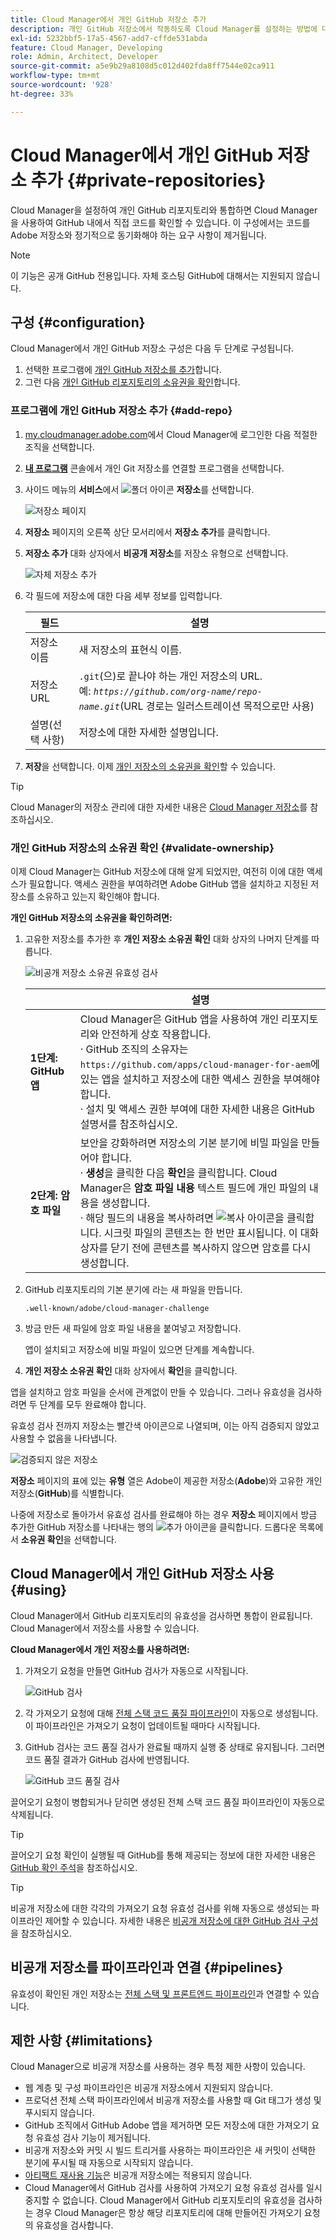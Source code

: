 ```yaml
---
title: Cloud Manager에서 개인 GitHub 저장소 추가
description: 개인 GitHub 저장소에서 작동하도록 Cloud Manager를 설정하는 방법에 대해 알아봅니다.
exl-id: 5232bbf5-17a5-4567-add7-cffde531abda
feature: Cloud Manager, Developing
role: Admin, Architect, Developer
source-git-commit: a5e9b29a8108d5c012d402fda8ff7544e02ca911
workflow-type: tm+mt
source-wordcount: '928'
ht-degree: 33%

---
```


# Cloud Manager에서 개인 GitHub 저장소 추가 {#private-repositories}

Cloud Manager을 설정하여 개인 GitHub 리포지토리와 통합하면 Cloud Manager을 사용하여 GitHub 내에서 직접 코드를 확인할 수 있습니다. 이 구성에서는 코드를 Adobe 저장소와 정기적으로 동기화해야 하는 요구 사항이 제거됩니다.

<!-- CONSIDER ADDING MORE DETAIL... THE WHY. Some key points about this capability include the following:

* **Direct Integration**: With this setup, you can directly link your private GitHub repositories to Cloud Manager, allowing for seamless code validation, deployment, and CI/CD (Continuous Integration/Continuous Deployment) pipelines without needing to maintain a separate sync process with Adobe's default Git repository.

* **Customization and Autonomy**: Companies often prefer managing their own source code repositories for security, control, and integration purposes. "Build your own GitHub" allows organizations to maintain their internal development processes while leveraging the full functionality of Cloud Manager for building, testing, and deploying AEM (Adobe Experience Manager) applications.

* **Simplified Workflow**: It reduces the overhead of synchronizing code between multiple repositories by allowing Cloud Manager to access the organization's private repository directly, making the development cycle faster and more efficient.

* **CI/CD Pipelines**: Teams can still benefit from Adobe Cloud Manager's automated build, test, and deployment processes, as the integration allows the CI/CD pipelines to pull code from the organization's own GitHub repository.

In essence, a "Build your own GitHub" in Adobe Cloud Manager empowers teams to manage their own GitHub repositories while still using the robust deployment and validation capabilities of Cloud Manager. -->

>[!NOTE]
>
>이 기능은 공개 GitHub 전용입니다. 자체 호스팅 GitHub에 대해서는 지원되지 않습니다.

## 구성 {#configuration}

Cloud Manager에서 개인 GitHub 저장소 구성은 다음 두 단계로 구성됩니다.

1. 선택한 프로그램에 [개인 GitHub 저장소를 추가](#add-repo)합니다.
1. 그런 다음 [개인 GitHub 리포지토리의 소유권을 확인](#validate-ownership)합니다.

### 프로그램에 개인 GitHub 저장소 추가 {#add-repo}

1. [my.cloudmanager.adobe.com](https://my.cloudmanager.adobe.com/)에서 Cloud Manager에 로그인한 다음 적절한 조직을 선택합니다.

1. **[내 프로그램](/help/implementing/cloud-manager/navigation.md#my-programs)** 콘솔에서 개인 Git 저장소를 연결할 프로그램을 선택합니다.

1. 사이드 메뉴의 **서비스**&#x200B;에서 ![폴더 아이콘](https://spectrum.adobe.com/static/icons/workflow_18/Smock_Folder_18_N.svg) **저장소**&#x200B;를 선택합니다.

   ![저장소 페이지](/help/implementing/cloud-manager/managing-code/assets/repositories-tab.png)

1. **저장소** 페이지의 오른쪽 상단 모서리에서 **저장소 추가**&#x200B;를 클릭합니다.

1. **저장소 추가** 대화 상자에서 **비공개 저장소**&#x200B;를 저장소 유형으로 선택합니다.

   ![자체 저장소 추가](/help/implementing/cloud-manager/assets/repos/add-own-github.png)

1. 각 필드에 저장소에 대한 다음 세부 정보를 입력합니다.

   | 필드 | 설명 |
   | --- | --- |
   | 저장소 이름 | 새 저장소의 표현식 이름. |
   | 저장소 URL | `.git`(으)로 끝나야 하는 개인 저장소의 URL.<br>예: *`https://github.com/org-name/repo-name.git`*(URL 경로는 일러스트레이션 목적으로만 사용) |
   | 설명(선택 사항) | 저장소에 대한 자세한 설명입니다. |

1. **저장**을 선택합니다.
이제 [개인 저장소의 소유권을 확인](#validate-ownership)할 수 있습니다.

>[!TIP]
>
>Cloud Manager의 저장소 관리에 대한 자세한 내용은 [Cloud Manager 저장소](/help/implementing/cloud-manager/managing-code/managing-repositories.md)를 참조하십시오.



### 개인 GitHub 저장소의 소유권 확인 {#validate-ownership}

이제 Cloud Manager는 GitHub 저장소에 대해 알게 되었지만, 여전히 이에 대한 액세스가 필요합니다. 액세스 권한을 부여하려면 Adobe GitHub 앱을 설치하고 지정된 저장소를 소유하고 있는지 확인해야 합니다.

**개인 GitHub 저장소의 소유권을 확인하려면:**

1. 고유한 저장소를 추가한 후 **개인 저장소 소유권 확인** 대화 상자의 나머지 단계를 따릅니다.

   ![비공개 저장소 소유권 유효성 검사](/help/implementing/cloud-manager/assets/repos/private-repo-validate.png)

   |  | 설명 |
   | --- | --- |
   | **1단계: GitHub 앱** | Cloud Manager은 GitHub 앱을 사용하여 개인 리포지토리와 안전하게 상호 작용합니다.<br>· GitHub 조직의 소유자는 `https://github.com/apps/cloud-manager-for-aem`에 있는 앱을 설치하고 저장소에 대한 액세스 권한을 부여해야 합니다.<br>· 설치 및 액세스 권한 부여에 대한 자세한 내용은 GitHub 설명서를 참조하십시오. |
   | **2단계: 암호 파일** | 보안을 강화하려면 저장소의 기본 분기에 비밀 파일을 만들어야 합니다.<br>· **생성**&#x200B;을 클릭한 다음 **확인**&#x200B;을 클릭합니다. Cloud Manager은 **암호 파일 내용** 텍스트 필드에 개인 파일의 내용을 생성합니다.<br>· 해당 필드의 내용을 복사하려면 ![복사 아이콘](https://spectrum.adobe.com/static/icons/workflow_18/Smock_Copy_18_N.svg)을 클릭합니다. 시크릿 파일의 콘텐츠는 한 번만 표시됩니다. 이 대화 상자를 닫기 전에 콘텐츠를 복사하지 않으면 암호를 다시 생성합니다. |

1. GitHub 리포지토리의 기본 분기에 라는 새 파일을 만듭니다.

   `.well-known/adobe/cloud-manager-challenge`

1. 방금 만든 새 파일에 암호 파일 내용을 붙여넣고 저장합니다.

   앱이 설치되고 저장소에 비밀 파일이 있으면 단계를 계속합니다.

1. **개인 저장소 소유권 확인** 대화 상자에서 **확인**&#x200B;을 클릭합니다.

앱을 설치하고 암호 파일을 순서에 관계없이 만들 수 있습니다. 그러나 유효성을 검사하려면 두 단계를 모두 완료해야 합니다.

유효성 검사 전까지 저장소는 빨간색 아이콘으로 나열되며, 이는 아직 검증되지 않았고 사용할 수 없음을 나타냅니다.

![검증되지 않은 저장소](/help/implementing/cloud-manager/assets/repos/unvalidated-repo.png)

**저장소** 페이지의 표에 있는 **유형** 열은 Adobe이 제공한 저장소(**Adobe**)와 고유한 개인 저장소(**GitHub**)를 식별합니다.

나중에 저장소로 돌아가서 유효성 검사를 완료해야 하는 경우 **저장소** 페이지에서 방금 추가한 GitHub 저장소를 나타내는 행의 ![추가 아이콘](https://spectrum.adobe.com/static/icons/workflow_18/Smock_More_18_N.svg)을 클릭합니다. 드롭다운 목록에서 **소유권 확인**&#x200B;을 선택합니다.



## Cloud Manager에서 개인 GitHub 저장소 사용 {#using}

Cloud Manager에서 GitHub 리포지토리의 유효성을 검사하면 통합이 완료됩니다. Cloud Manager에서 저장소를 사용할 수 있습니다.

**Cloud Manager에서 개인 저장소를 사용하려면:**

1. 가져오기 요청을 만들면 GitHub 검사가 자동으로 시작됩니다.

   ![GitHub 검사](/help/implementing/cloud-manager/assets/repos/github-checks.png)

1. 각 가져오기 요청에 대해 [전체 스택 코드 품질 파이프라인](/help/implementing/cloud-manager/configuring-pipelines/introduction-ci-cd-pipelines.md)이 자동으로 생성됩니다. 이 파이프라인은 가져오기 요청이 업데이트될 때마다 시작됩니다.

1. GitHub 검사는 코드 품질 검사가 완료될 때까지 실행 중 상태로 유지됩니다. 그러면 코드 품질 결과가 GitHub 검사에 반영됩니다.

   ![GitHub 코드 품질 검사](/help/implementing/cloud-manager/assets/repos/github-code-quality.png)

끌어오기 요청이 병합되거나 닫히면 생성된 전체 스택 코드 품질 파이프라인이 자동으로 삭제됩니다.

>[!TIP]
>
>끌어오기 요청 확인이 실행될 때 GitHub를 통해 제공되는 정보에 대한 자세한 내용은 [GitHub 확인 주석](github-annotations.md)을 참조하십시오.

>[!TIP]
>
>비공개 저장소에 대한 각각의 가져오기 요청 유효성 검사를 위해 자동으로 생성되는 파이프라인 제어할 수 있습니다. 자세한 내용은 [비공개 저장소에 대한 GitHub 검사 구성](github-check-config.md)을 참조하십시오.



## 비공개 저장소를 파이프라인과 연결 {#pipelines}

유효성이 확인된 개인 저장소는 [전체 스택 및 프론트엔드 파이프라인](/help/implementing/cloud-manager/configuring-pipelines/introduction-ci-cd-pipelines.md)과 연결할 수 있습니다.



## 제한 사항 {#limitations}

Cloud Manager으로 비공개 저장소를 사용하는 경우 특정 제한 사항이 있습니다.

* 웹 계층 및 구성 파이프라인은 비공개 저장소에서 지원되지 않습니다.
* 프로덕션 전체 스택 파이프라인에서 비공개 저장소를 사용할 때 Git 태그가 생성 및 푸시되지 않습니다.
* GitHub 조직에서 GitHub Adobe 앱을 제거하면 모든 저장소에 대한 가져오기 요청 유효성 검사 기능이 제거됩니다.
* 비공개 저장소와 커밋 시 빌드 트리거를 사용하는 파이프라인은 새 커밋이 선택한 분기에 푸시될 때 자동으로 시작되지 않습니다.
* [아티팩트 재사용 기능](/help/implementing/cloud-manager/getting-access-to-aem-in-cloud/setting-up-project.md#build-artifact-reuse)은 비공개 저장소에는 적용되지 않습니다.
* Cloud Manager에서 GitHub 검사를 사용하여 가져오기 요청 유효성 검사를 일시 중지할 수 없습니다.
Cloud Manager에서 GitHub 리포지토리의 유효성을 검사하는 경우 Cloud Manager은 항상 해당 리포지토리에 대해 만들어진 가져오기 요청의 유효성을 검사합니다.
